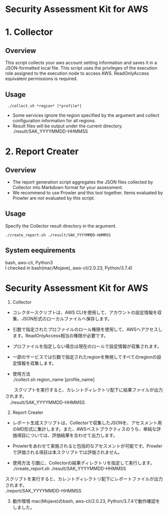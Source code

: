 # Security Assessment Kit for AWS

# 1. Collector
## Overview
This script collects your aws account setting information and saves it in a JSON-formatted local file.
This script uses the privileges of the execution role assigned to the execution node to access AWS. ReadOnlyAccess equivalent permissions is required.


## Usage
```
 ./collect.sh *region* [*profile*]
```
 * Some services ignore the region specified by the argument and collect configuration information for all regions.
 * Result files will be output under the current directory.  
 ./result/SAK_YYYYMMDD-HHMMSS

# 2. Report Creater
## Overview
* The report generation script aggregates the JSON files collected by Collector into Markdown format for your assessment. 
* We recommend to use Prowler and this tool together. Items evaluated by Prowler are not evaluated by this script.

## Usage
Specify the Collector result directory in the argument.
```
./create_report.sh ./result/SAK_YYYYMMDD-HHMMSS
```
## System eequirements
bash, aws-cli, Python3  
I checked in bash(mac/Mojave), aws-cli/2.0.23, Python/3.7.4)


# Security Assessment Kit for AWS

1. Collector
- コレクタースクリプトは、AWS CLIを使用して、アカウントの設定情報を収集、JSON形式のローカルファイルへ保存します。
- 引数で指定されたプロファイルのロール権限を使用して、AWSへアクセスします。ReadOnlyAccess相当の権限が必要です。
- プロファイルを指定しない場合は現在のロールで設定情報が収集されます。
- 一部のサービスでは引数で指定されたregionを無視してすべてのregionの設定情報を収集します。

- 使用方法  
  ./collect.sh region_name [profile_name]

　　スクリプトを実行すると、カレントディレクトリ配下に結果ファイルが出力されます。  
　./result/SAK_YYYYMMDD-HHMMSS

2. Report Creater
- レポート生成スクリプトは、Collectorで収集したJSONを、アセスメント用のMD形式に集計します。また、AWSベストプラクティスのうち、単純な評価項目については、評価結果を合わせて出力します。
- Prowlerをあわせて実施されると包括的なアセスメントが可能です。Prowlerで評価される項目は本スクリプトでは評価されません。

- 使用方法
 引数に、Collectorの結果ディレクトリを指定して実行します。
 ./create_report.sh ./result/SAK_YYYYMMDD-HHMMSS

 スクリプトを実行すると、カレントディレクトリ配下にレポートファイルが出力されます。  
 ./report/SAK_YYYYMMDD-HHMMSS

 3. 動作環境
 mac(Mojave)のbash, aws-cli/2.0.23, Python/3.7.4で動作確認をしました。  
  
